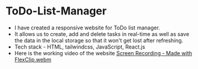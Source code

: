 # ToDo-List-Manager
* I have created a responsive website for ToDo list manager.
* It allows us to create, add and delete tasks in real-time as well as save the data in the local storage so that it won't get lost after refreshing.
* Tech stack - HTML, tailwindcss, JavaScript, React.js
* Here is the working video of the website
  [Screen Recording - Made with FlexClip.webm](https://github.com/mohit-41/ToDo-List-Manager/assets/133521400/a6b7fa11-f1ef-4047-a38a-6c025a97c31b)

